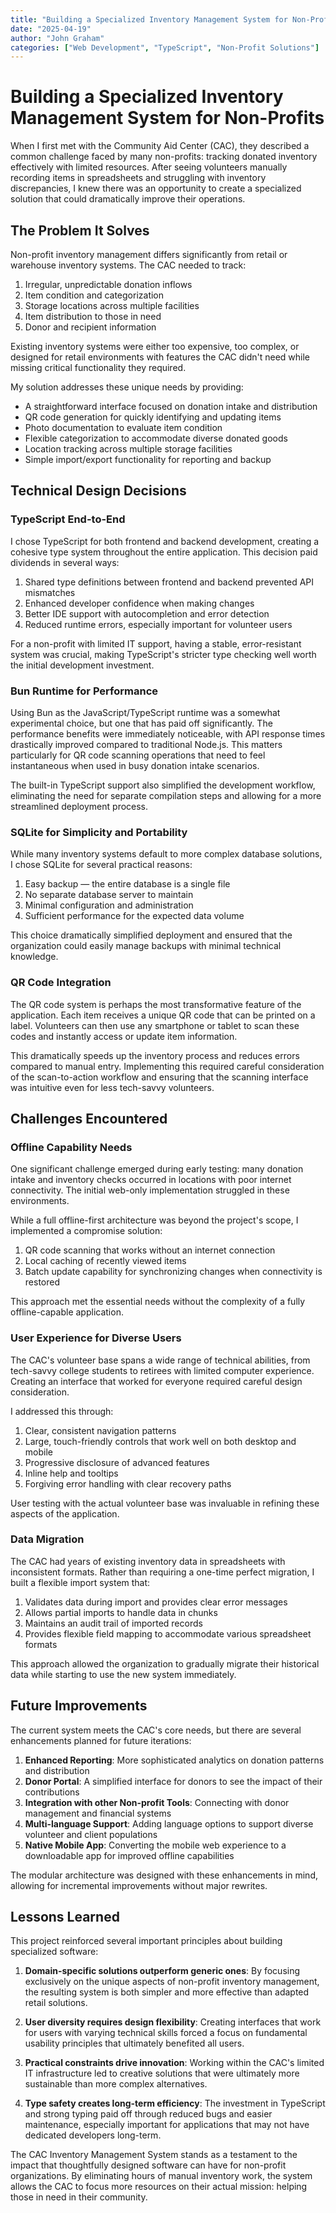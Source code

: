 ```yaml
---
title: "Building a Specialized Inventory Management System for Non-Profits"
date: "2025-04-19"
author: "John Graham"
categories: ["Web Development", "TypeScript", "Non-Profit Solutions"]
---
```


# Building a Specialized Inventory Management System for Non-Profits

When I first met with the Community Aid Center (CAC), they described a common challenge faced by many non-profits: tracking donated inventory effectively with limited resources. After seeing volunteers manually recording items in spreadsheets and struggling with inventory discrepancies, I knew there was an opportunity to create a specialized solution that could dramatically improve their operations.

## The Problem It Solves

Non-profit inventory management differs significantly from retail or warehouse inventory systems. The CAC needed to track:

1. Irregular, unpredictable donation inflows
2. Item condition and categorization
3. Storage locations across multiple facilities
4. Item distribution to those in need
5. Donor and recipient information

Existing inventory systems were either too expensive, too complex, or designed for retail environments with features the CAC didn't need while missing critical functionality they required.

My solution addresses these unique needs by providing:

- A straightforward interface focused on donation intake and distribution
- QR code generation for quickly identifying and updating items
- Photo documentation to evaluate item condition
- Flexible categorization to accommodate diverse donated goods
- Location tracking across multiple storage facilities
- Simple import/export functionality for reporting and backup

## Technical Design Decisions

### TypeScript End-to-End

I chose TypeScript for both frontend and backend development, creating a cohesive type system throughout the entire application. This decision paid dividends in several ways:

1. Shared type definitions between frontend and backend prevented API mismatches
2. Enhanced developer confidence when making changes
3. Better IDE support with autocompletion and error detection
4. Reduced runtime errors, especially important for volunteer users

For a non-profit with limited IT support, having a stable, error-resistant system was crucial, making TypeScript's stricter type checking well worth the initial development investment.

### Bun Runtime for Performance

Using Bun as the JavaScript/TypeScript runtime was a somewhat experimental choice, but one that has paid off significantly. The performance benefits were immediately noticeable, with API response times drastically improved compared to traditional Node.js. This matters particularly for QR code scanning operations that need to feel instantaneous when used in busy donation intake scenarios.

The built-in TypeScript support also simplified the development workflow, eliminating the need for separate compilation steps and allowing for a more streamlined deployment process.

### SQLite for Simplicity and Portability

While many inventory systems default to more complex database solutions, I chose SQLite for several practical reasons:

1. Easy backup — the entire database is a single file
2. No separate database server to maintain
3. Minimal configuration and administration
4. Sufficient performance for the expected data volume

This choice dramatically simplified deployment and ensured that the organization could easily manage backups with minimal technical knowledge.

### QR Code Integration

The QR code system is perhaps the most transformative feature of the application. Each item receives a unique QR code that can be printed on a label. Volunteers can then use any smartphone or tablet to scan these codes and instantly access or update item information.

This dramatically speeds up the inventory process and reduces errors compared to manual entry. Implementing this required careful consideration of the scan-to-action workflow and ensuring that the scanning interface was intuitive even for less tech-savvy volunteers.

## Challenges Encountered

### Offline Capability Needs

One significant challenge emerged during early testing: many donation intake and inventory checks occurred in locations with poor internet connectivity. The initial web-only implementation struggled in these environments.

While a full offline-first architecture was beyond the project's scope, I implemented a compromise solution:

1. QR code scanning that works without an internet connection
2. Local caching of recently viewed items
3. Batch update capability for synchronizing changes when connectivity is restored

This approach met the essential needs without the complexity of a fully offline-capable application.

### User Experience for Diverse Users

The CAC's volunteer base spans a wide range of technical abilities, from tech-savvy college students to retirees with limited computer experience. Creating an interface that worked for everyone required careful design consideration.

I addressed this through:

1. Clear, consistent navigation patterns
2. Large, touch-friendly controls that work well on both desktop and mobile
3. Progressive disclosure of advanced features
4. Inline help and tooltips
5. Forgiving error handling with clear recovery paths

User testing with the actual volunteer base was invaluable in refining these aspects of the application.

### Data Migration

The CAC had years of existing inventory data in spreadsheets with inconsistent formats. Rather than requiring a one-time perfect migration, I built a flexible import system that:

1. Validates data during import and provides clear error messages
2. Allows partial imports to handle data in chunks
3. Maintains an audit trail of imported records
4. Provides flexible field mapping to accommodate various spreadsheet formats

This approach allowed the organization to gradually migrate their historical data while starting to use the new system immediately.

## Future Improvements

The current system meets the CAC's core needs, but there are several enhancements planned for future iterations:

1. **Enhanced Reporting**: More sophisticated analytics on donation patterns and distribution
2. **Donor Portal**: A simplified interface for donors to see the impact of their contributions
3. **Integration with other Non-profit Tools**: Connecting with donor management and financial systems
4. **Multi-language Support**: Adding language options to support diverse volunteer and client populations
5. **Native Mobile App**: Converting the mobile web experience to a downloadable app for improved offline capabilities

The modular architecture was designed with these enhancements in mind, allowing for incremental improvements without major rewrites.

## Lessons Learned

This project reinforced several important principles about building specialized software:

1. **Domain-specific solutions outperform generic ones**: By focusing exclusively on the unique aspects of non-profit inventory management, the resulting system is both simpler and more effective than adapted retail solutions.

2. **User diversity requires design flexibility**: Creating interfaces that work for users with varying technical skills forced a focus on fundamental usability principles that ultimately benefited all users.

3. **Practical constraints drive innovation**: Working within the CAC's limited IT infrastructure led to creative solutions that were ultimately more sustainable than more complex alternatives.

4. **Type safety creates long-term efficiency**: The investment in TypeScript and strong typing paid off through reduced bugs and easier maintenance, especially important for applications that may not have dedicated developers long-term.

The CAC Inventory Management System stands as a testament to the impact that thoughtfully designed software can have for non-profit organizations. By eliminating hours of manual inventory work, the system allows the CAC to focus more resources on their actual mission: helping those in need in their community.